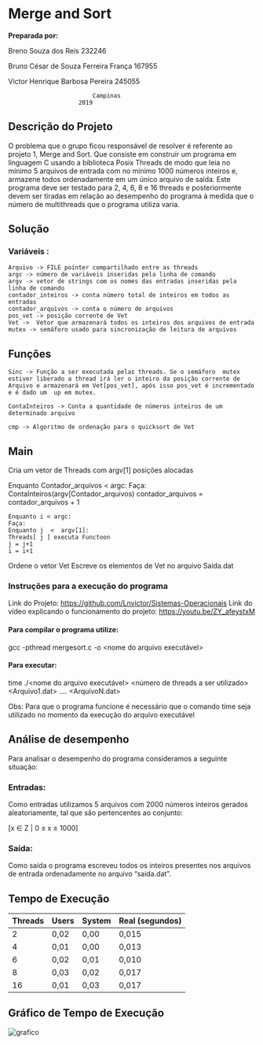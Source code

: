 # Merge and Sort


<b>Preparada por:</b>
     
Breno Souza dos Reis		 	232246

Bruno César de Souza Ferreira França 	167955

Victor Henrique Barbosa Pereira 	245055
                                                                  

		

				        	Campinas
						2019


## Descrição do Projeto

O problema que o grupo ficou responsável de resolver é referente ao projeto 1, Merge and Sort. Que consiste em construir um 
programa em linguagem C usando a biblioteca Posix Threads de modo que leia no mínimo 5 arquivos de entrada com no mínimo 
1000 números inteiros e, armazene todos ordenadamente em um único arquivo de saída.
Este programa deve ser testado para 2, 4, 6, 8 e 16 threads e posteriormente devem ser tiradas em relação ao desempenho do 
programa à medida que o número de  multithreads que o programa utiliza varia.


## Solução


### Variáveis : 
```shell
Arquivo -> FILE pointer compartilhado entre as threads
argc -> número de variáveis inseridas pela linha de comando
argv -> vetor de strings com os nomes das entradas inseridas pela linha de comando
contador_inteiros -> conta número total de inteiros em todos as entradas
contador_arquivos -> conta o número de arquivos
pos_vet -> posição corrente de Vet
Vet ->  Vetor que armazenará todos os inteiros dos arquivos de entrada
mutex -> semáforo usado para sincronização de leitura de arquivos
```

## Funções
```shell
Sinc -> Função a ser executada pelas threads. Se o semáforo  mutex estiver liberado a thread irá ler o inteiro da posição corrente de Arquivo e armazenará em Vet[pos_vet], após isso pos_vet é incrementado e é dado um  up em mutex.

ContaInteiros -> Conta a quantidade de números inteiros de um determinado arquivo 

cmp -> Algoritmo de ordenação para o quicksort de Vet
```




## Main

Cria um vetor de Threads com argv[1] posições alocadas

Enquanto Contador_arquivos < argc:
Faça: ContaInteiros(argv[Contador_arquivos)
contador_arquivos = contador_arquivos + 1

```shell
Enquanto i < argc:
Faça: 
Enquanto j  <  argv[1]:
Threads[ j ] executa Functoon
j = j+1
i = i+1
```

Ordene o vetor Vet
Escreve os elementos de Vet no arquivo Saida.dat

### Instruções para a execução do programa

Link do Projeto: https://github.com/Lnvictor/Sistemas-Operacionais
Link do vídeo explicando o funcionamento do projeto: https://youtu.be/ZY_afeystxM

#### Para compilar o programa utilize:

gcc -pthread mergesort.c -o <nome do arquivo executável>

#### Para executar:

time ./<nome do arquivo executável> <número de threads a ser utilizado> <Arquivo1.dat> …. <ArquivoN.dat> 

Obs: Para que o programa funcione é necessário que o comando time seja utilizado no momento da execução do arquivo executável


## Análise de desempenho

Para analisar o desempenho do programa consideramos a seguinte situação:

### Entradas:

Como entradas utilizamos 5 arquivos com 2000 números inteiros gerados aleatoriamente, tal que são pertencentes ao conjunto:


[x ∈ Z | 0 ≤ x ≥ 1000]

### Saída:

Como saída o programa escreveu todos os inteiros presentes nos arquivos de entrada ordenadamente no arquivo “saida.dat”.


## Tempo de Execução

Threads | Users | System | Real (segundos)
--------|-------|--------|----------------
2       | 0,02  | 0,00   | 0,015
4       | 0,01  | 0,00   | 0,013
6       | 0,02  | 0,01   | 0,010
8       | 0,03  | 0,02   | 0,017
16      | 0,01  | 0,03   | 0,017

## Gráfico de Tempo de Execução

![grafico](https://user-images.githubusercontent.com/47432337/69198438-6f6e3880-0b13-11ea-8c71-dd47daf09b2d.png)
